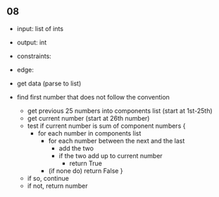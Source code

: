 08
---

- input: list of ints
- output: int
- constraints: 
- edge:

- get data (parse to list)
- find first number that does not follow the convention
    - get previous 25 numbers into components list (start at 1st-25th)
    - get current number (start at 26th number)
    - test if current number is sum of component numbers 
    {
        - for each number in components list
            - for each number between the next and the last
                - add the two
                - if the two add up to current number
                    - return True
            - (if none do) return False
    }
    - if so, continue
    - if not, return number